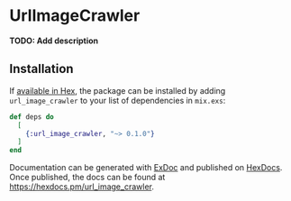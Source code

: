 # UrlImageCrawler

**TODO: Add description**

## Installation

If [available in Hex](https://hex.pm/docs/publish), the package can be installed
by adding `url_image_crawler` to your list of dependencies in `mix.exs`:

```elixir
def deps do
  [
    {:url_image_crawler, "~> 0.1.0"}
  ]
end
```

Documentation can be generated with [ExDoc](https://github.com/elixir-lang/ex_doc)
and published on [HexDocs](https://hexdocs.pm). Once published, the docs can
be found at <https://hexdocs.pm/url_image_crawler>.

